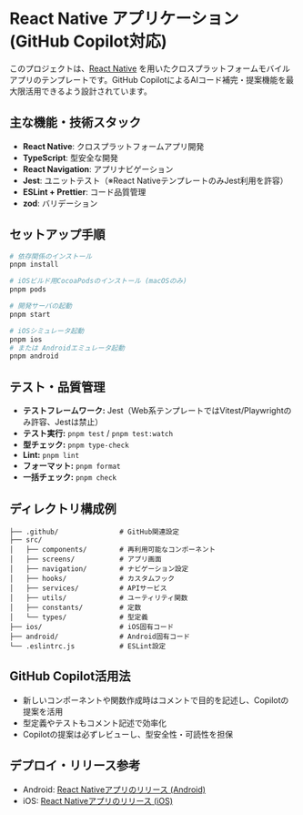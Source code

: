 # React Native アプリケーション (GitHub Copilot対応)

このプロジェクトは、[React Native](https://reactnative.dev/) を用いたクロスプラットフォームモバイルアプリのテンプレートです。GitHub CopilotによるAIコード補完・提案機能を最大限活用できるよう設計されています。

## 主な機能・技術スタック

- **React Native**: クロスプラットフォームアプリ開発
- **TypeScript**: 型安全な開発
- **React Navigation**: アプリナビゲーション
- **Jest**: ユニットテスト（※React NativeテンプレートのみJest利用を許容）
- **ESLint + Prettier**: コード品質管理
- **zod**: バリデーション

## セットアップ手順

```bash
# 依存関係のインストール
pnpm install

# iOSビルド用CocoaPodsのインストール (macOSのみ)
pnpm pods

# 開発サーバの起動
pnpm start

# iOSシミュレータ起動
pnpm ios
# または Androidエミュレータ起動
pnpm android
```

## テスト・品質管理

- **テストフレームワーク:** Jest（Web系テンプレートではVitest/Playwrightのみ許容、Jestは禁止）
- **テスト実行:** `pnpm test` / `pnpm test:watch`
- **型チェック:** `pnpm type-check`
- **Lint:** `pnpm lint`
- **フォーマット:** `pnpm format`
- **一括チェック:** `pnpm check`

## ディレクトリ構成例

```text
├── .github/               # GitHub関連設定
├── src/
│   ├── components/        # 再利用可能なコンポーネント
│   ├── screens/           # アプリ画面
│   ├── navigation/        # ナビゲーション設定
│   ├── hooks/             # カスタムフック
│   ├── services/          # APIサービス
│   ├── utils/             # ユーティリティ関数
│   ├── constants/         # 定数
│   └── types/             # 型定義
├── ios/                   # iOS固有コード
├── android/               # Android固有コード
└── .eslintrc.js           # ESLint設定
```

## GitHub Copilot活用法

- 新しいコンポーネントや関数作成時はコメントで目的を記述し、Copilotの提案を活用
- 型定義やテストもコメント記述で効率化
- Copilotの提案は必ずレビューし、型安全性・可読性を担保

## デプロイ・リリース参考

- Android: [React Nativeアプリのリリース (Android)](https://reactnative.dev/docs/signed-apk-android)
- iOS: [React Nativeアプリのリリース (iOS)](https://reactnative.dev/docs/publishing-to-app-store)
